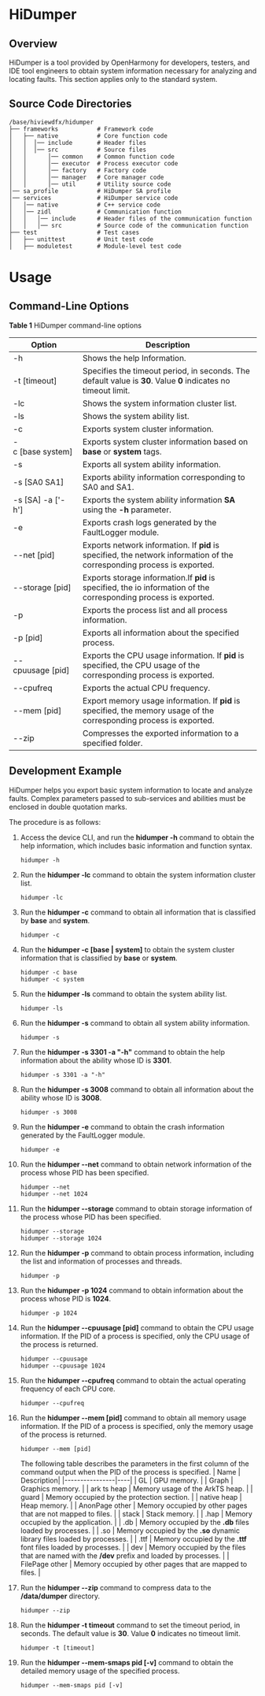 # HiDumper


## Overview

HiDumper is a tool provided by OpenHarmony for developers, testers, and IDE tool engineers to obtain system information necessary for analyzing and locating faults. This section applies only to the standard system.

## Source Code Directories

  
```
/base/hiviewdfx/hidumper
├── frameworks           # Framework code
│   ├── native           # Core function code
│   │  │── include       # Header files
│   │  │── src           # Source files
│   │      │── common    # Common function code
│   │      │── executor  # Process executor code
│   │      │── factory   # Factory code
│   │      │── manager   # Core manager code
│   │      │── util      # Utility source code
│── sa_profile           # HiDumper SA profile
│── services             # HiDumper service code
│   │── native           # C++ service code
│   │── zidl             # Communication function
│   │   │── include      # Header files of the communication function
│   │   │── src          # Source code of the communication function
├── test                 # Test cases
│   ├── unittest         # Unit test code
│   ├── moduletest       # Module-level test code
```


# Usage


## Command-Line Options

  **Table 1** HiDumper command-line options

| Option| **Description**| 
| -------- | -------- |
| -h | Shows the help Information.| 
| -t&nbsp;[timeout] | Specifies the timeout period, in seconds. The default value is **30**. Value **0** indicates no timeout limit.| 
| -lc | Shows the system information cluster list.| 
| -ls | Shows the system ability list.| 
| -c | Exports system cluster information.| 
| -c&nbsp;[base&nbsp;system] | Exports system cluster information based on **base** or **system** tags.| 
| -s | Exports all system ability information.| 
| -s&nbsp;[SA0&nbsp;SA1] | Exports ability information corresponding to SA0 and SA1.| 
| -s&nbsp;[SA]&nbsp;-a&nbsp;['-h'] | Exports the system ability information **SA** using the **-h** parameter.| 
| -e | Exports crash logs generated by the FaultLogger module.| 
| --net&nbsp;[pid] | Exports network information. If **pid** is specified, the network information of the corresponding process is exported.| 
| --storage&nbsp;[pid] | Exports storage information.If **pid** is specified, the io information of the corresponding process is exported.| 
| -p | Exports the process list and all process information.| 
| -p&nbsp;[pid] | Exports all information about the specified process.| 
| --cpuusage&nbsp;[pid] | Exports the CPU usage information. If **pid** is specified, the CPU usage of the corresponding process is exported.| 
| --cpufreq | Exports the actual CPU frequency.| 
| --mem&nbsp;[pid] | Export memory usage information. If **pid** is specified, the memory usage of the corresponding process is exported.| 
| --zip | Compresses the exported information to a specified folder.| 


## Development Example

HiDumper helps you export basic system information to locate and analyze faults. Complex parameters passed to sub-services and abilities must be enclosed in double quotation marks.

The procedure is as follows:

1. Access the device CLI, and run the **hidumper -h** command to obtain the help information, which includes basic information and function syntax.
     
   ```
   hidumper -h
   ```

2. Run the **hidumper -lc** command to obtain the system information cluster list.
     
   ```
   hidumper -lc
   ```

3. Run the **hidumper -c** command to obtain all information that is classified by **base** and **system**.
     
   ```
   hidumper -c
   ```

4. Run the **hidumper -c [base | system]** to obtain the system cluster information that is classified by **base** or **system**.
     
   ```
   hidumper -c base
   hidumper -c system
   ```

5. Run the **hidumper -ls** command to obtain the system ability list.
     
   ```
   hidumper -ls
   ```

6. Run the **hidumper -s** command to obtain all system ability information.
     
   ```
   hidumper -s
   ```

7. Run the **hidumper -s 3301 -a "-h"** command to obtain the help information about the ability whose ID is **3301**.
     
   ```
   hidumper -s 3301 -a "-h"
   ```

8. Run the **hidumper -s 3008** command to obtain all information about the ability whose ID is **3008**.
     
   ```
   hidumper -s 3008
   ```

9. Run the **hidumper -e** command to obtain the crash information generated by the FaultLogger module.
     
   ```
   hidumper -e
   ```

10. Run the **hidumper --net** command to obtain network information of the process whose PID has been specified.
     
    ```
    hidumper --net
    hidumper --net 1024
    ```

11. Run the **hidumper --storage** command to obtain storage information of the process whose PID has been specified.
     
    ```
    hidumper --storage
    hidumper --storage 1024
    ```

12. Run the **hidumper -p** command to obtain process information, including the list and information of processes and threads.
     
    ```
    hidumper -p
    ```

13. Run the **hidumper -p 1024** command to obtain information about the process whose PID is **1024**.
     
    ```
    hidumper -p 1024
    ```

14. Run the **hidumper  --cpuusage [pid]** command to obtain the CPU usage information. If the PID of a process is specified, only the CPU usage of the process is returned.
     
    ```
    hidumper --cpuusage
    hidumper --cpuusage 1024
    ```

15. Run the **hidumper --cpufreq** command to obtain the actual operating frequency of each CPU core.
     
    ```
    hidumper --cpufreq
    ```

16. Run the **hidumper --mem [pid]** command to obtain all memory usage information. If the PID of a process is specified, only the memory usage of the process is returned.
     
    ```
    hidumper --mem [pid]
    ```
    The following table describes the parameters in the first column of the command output when the PID of the process is specified.
    | Name            | Description|
    |----------------|----|
    | GL             | GPU memory.  |
    | Graph          | Graphics memory. |
    | ark ts heap    | Memory usage of the ArkTS heap. |
    | guard          | Memory occupied by the protection section.  |
    | native heap    | Heap memory.  |
    | AnonPage other | Memory occupied by other pages that are not mapped to files. |
    | stack          | Stack memory.  |
    | .hap           | Memory occupied by the application.  |
    | .db            | Memory occupied by the **.db** files loaded by processes.  |
    | .so            | Memory occupied by the **.so** dynamic library files loaded by processes.  |
    | .ttf           | Memory occupied by the **.ttf** font files loaded by processes.  |
    | dev            | Memory occupied by the files that are named with the **/dev** prefix and loaded by processes.  |
    | FilePage other | Memory occupied by other pages that are mapped to files.  |

17. Run the **hidumper --zip** command to compress data to the **/data/dumper** directory.
     
    ```
    hidumper --zip
    ```

18. Run the **hidumper -t timeout** command to set the timeout period, in seconds. The default value is **30**. Value **0** indicates no timeout limit.
     
    ```
    hidumper -t [timeout]
    ```

19. Run the **hidumper --mem-smaps pid [-v]** command to obtain the detailed memory usage of the specified process.
     
    ```
    hidumper --mem-smaps pid [-v]
    ```
